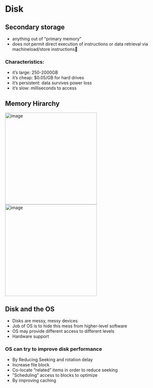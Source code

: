 # Disk
## Secondary storage
- anything out of "primary memory"
- does not permit direct execution of instructions or data retrieval via machineload/store instructions 
### Characteristics:
- it’s large: 250-2000GB
- it’s cheap: $0.05/GB for hard drives
- it’s persistent: data survives power loss
- it’s slow: milliseconds to access

## Memory Hirarchy
<img height="300" alt="image" src="https://user-images.githubusercontent.com/74788199/234087496-041e1224-42f9-4405-9cdf-d5f8beecc96f.png"> <img height="300" alt="image" src="https://user-images.githubusercontent.com/74788199/234087586-694dfab9-a171-4ccc-9270-935d35d6d0a2.png">

## Disk and the OS
- Disks are messy, messy devices
- Job of OS is to hide this mess from higher-level software
- OS may provide different access to different levels
- Hardware support

### OS can try to improve disk performance
- By Reducing Seeking and rotation delay
- Increase file block
- Co-locate “related” items in order to reduce seeking
- ”Scheduling” access to blocks to optimize
- By improving caching



